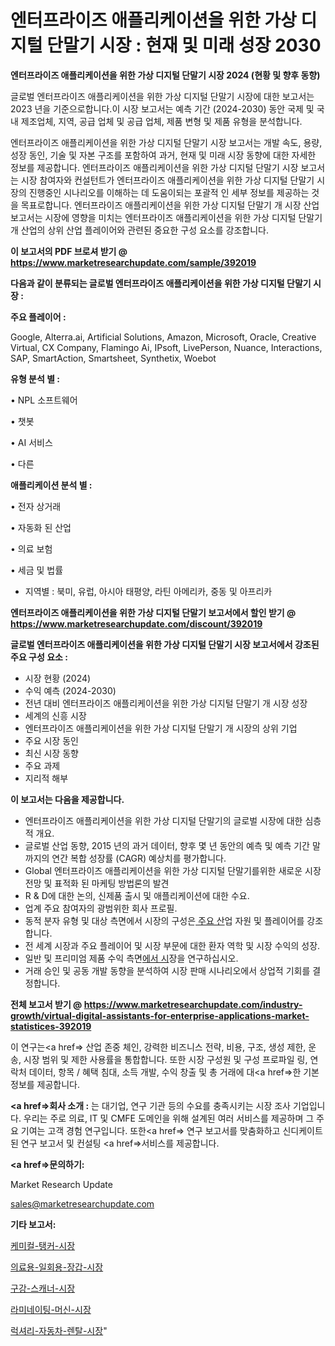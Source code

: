 # 엔터프라이즈 애플리케이션을 위한 가상 디지털 단말기 시장 : 현재 및 미래 성장 2030

<strong>엔터프라이즈 애플리케이션을 위한 가상 디지털 단말기 시장 2024 (현황 및 향후 동향)</strong>

글로벌 엔터프라이즈 애플리케이션을 위한 가상 디지털 단말기 시장에 대한 보고서는 2023 년을 기준으로합니다.이 시장 보고서는 예측 기간 (2024-2030) 동안 국제 및 국내 제조업체, 지역, 공급 업체 및 공급 업체, 제품 변형 및 제품 유형을 분석합니다.

엔터프라이즈 애플리케이션을 위한 가상 디지털 단말기 시장 보고서는 개발 속도, 용량, 성장 동인, 기술 및 자본 구조를 포함하여 과거, 현재 및 미래 시장 동향에 대한 자세한 정보를 제공합니다. 엔터프라이즈 애플리케이션을 위한 가상 디지털 단말기 시장 보고서는 시장 참여자와 컨설턴트가 엔터프라이즈 애플리케이션을 위한 가상 디지털 단말기 시장의 진행중인 시나리오를 이해하는 데 도움이되는 포괄적 인 세부 정보를 제공하는 것을 목표로합니다. 엔터프라이즈 애플리케이션을 위한 가상 디지털 단말기 개 시장 산업 보고서는 시장에 영향을 미치는 엔터프라이즈 애플리케이션을 위한 가상 디지털 단말기 개 산업의 상위 산업 플레이어와 관련된 중요한 구성 요소를 강조합니다.



<strong>이 보고서의 PDF 브로셔 받기 @ <a href=https://www.marketresearchupdate.com/sample/392019>https://www.marketresearchupdate.com/sample/392019</a></strong>



<strong>다음과 같이 분류되는 글로벌 엔터프라이즈 애플리케이션을 위한 가상 디지털 단말기 시장 :</strong>



<strong>주요 플레이어 :</strong>

Google, Alterra.ai, Artificial Solutions, Amazon, Microsoft, Oracle, Creative Virtual, CX Company, Flamingo Ai, IPsoft, LivePerson, Nuance, Interactions, SAP, SmartAction, Smartsheet, Synthetix, Woebot



<strong>유형 분석 별 :</strong>

• NPL 소프트웨어

• 챗봇

• AI 서비스

• 다른



<strong>애플리케이션 분석 별 :</strong>

• 전자 상거래

• 자동화 된 산업

• 의료 보험

• 세금 및 법률

<ul>
  <li>지역별 : 북미, 유럽, 아시아 태평양, 라틴 아메리카, 중동 및 아프리카</li>
</ul>


<strong>엔터프라이즈 애플리케이션을 위한 가상 디지털 단말기 보고서에서 할인 받기 @ <a href=https://www.marketresearchupdate.com/discount/392019>https://www.marketresearchupdate.com/discount/392019</a></strong>



<strong>글로벌 엔터프라이즈 애플리케이션을 위한 가상 디지털 단말기 시장 보고서에서 강조된 주요 구성 요소 :</strong>
<ul>
  <li>시장 현황 (2024)</li>
  <li>수익 예측 (2024-2030)</li>
  <li>전년 대비 엔터프라이즈 애플리케이션을 위한 가상 디지털 단말기 개 시장 성장</li>
  <li>세계의 신흥 시장</li>
  <li>엔터프라이즈 애플리케이션을 위한 가상 디지털 단말기 개 시장의 상위 기업</li>
  <li>주요 시장 동인</li>
  <li>최신 시장 동향</li>
  <li>주요 과제</li>
  <li>지리적 해부</li>
</ul>


<strong>이 보고서는 다음을 제공합니다.</strong>
<ul>
  <li>엔터프라이즈 애플리케이션을 위한 가상 디지털 단말기의 글로벌 시장에 대한 심층적 개요.</li>
  <li>글로벌 산업 동향, 2015 년의 과거 데이터, 향후 몇 년 동안의 예측 및 예측 기간 말까지의 연간 복합 성장률 (CAGR) 예상치를 평가합니다.</li>
  <li>Global 엔터프라이즈 애플리케이션을 위한 가상 디지털 단말기를위한 새로운 시장 전망 및 표적화 된 마케팅 방법론의 발견</li>
  <li>R &amp; D에 대한 논의, 신제품 출시 및 애플리케이션에 대한 수요.</li>
  <li>업계 주요 참여자의 광범위한 회사 프로필.</li>
  <li>동적 분자 유형 및 대상 측면에서 시장의 구성은<a href=> 주요 산</a>업 자원 및 플레이어를 강조합니다.</li>
  <li>전 세계 시장과 주요 플레이어 및 시장 부문에 대한 환자 역학 및 시장 수익의 성장.</li>
  <li>일반 및 프리미엄 제품 수익 측면<a href=>에서 시</a>장을 연구하십시오.</li>
  <li>거래 승인 및 공동 개발 동향을 분석하여 시장 판매 시나리오에서 상업적 기회를 결정합니다.</li>
</ul>



<strong>전체 보고서 받기 @ <a href=https://www.marketresearchupdate.com/industry-growth/virtual-digital-assistants-for-enterprise-applications-market-statistices-392019>https://www.marketresearchupdate.com/industry-growth/virtual-digital-assistants-for-enterprise-applications-market-statistices-392019</a></strong>

이 연구는<a href=> 산업 존중</a> 체인, 강력한 비즈니스 전략, 비용, 구조, 생성 제한, 운송, 시장 범위 및 제한 사용률을 통합합니다. 또한 시장 구성원 및 구성 프로파일 링, 연락처 데이터, 항목 / 혜택 침대, 소득 개발, 수익 창출 및 총 거래에 대<a href=>한 기본 </a>정보를 제공합니다.



<strong><a href=>회사 소</a>개 :</strong>
는 대기업, 연구 기관 등의 수요를 충족시키는 시장 조사 기업입니다. 우리는 주로 의료, IT 및 CMFE 도메인을 위해 설계된 여러 서비스를 제공하며 그 주요 기여는 고객 경험 연구입니다. 또한<a href=> 연구 보</a>고서를 맞춤화하고 신디케이트 된 연구 보고서 및 컨설팅 <a href=>서비스</a>를 제공합니다.



<strong><a href=>문의하기:</a></strong>

Market Research Update

sales@marketresearchupdate.com



<strong>기타 보고서:</strong>

<a href=https://www.linkedin.com/pulse/케미컬-탱커-시장-규모-및-성장-2023-survey-spotlight-pro-24-analysis/>케미컬-탱커-시장</a>

<a href=https://www.linkedin.com/pulse/의료용-일회용-장갑-시장-현재-및-미래-성장-2029-market-matrix-musings-analysis-ofa6f/>의료용-일회용-장갑-시장</a>

<a href=https://www.linkedin.com/pulse/구강-스캐너-시장-진입-전략-및-위험-평가2029년-consumer-connection-compendium-ana-qabtf/>구강-스캐너-시장</a>

<a href=https://www.linkedin.com/pulse/라미네이팅-머신-시장-세분화-연구-및-목표-고객2030년-trendsetters-talk-360-analysis-dvscf/>라미네이팅-머신-시장</a>

<a href=https://www.linkedin.com/pulse/럭셔리-자동차-렌탈-시장-동향-및-성장-전망-analytics-avenue-adventures-24-ana-nhiqf/>럭셔리-자동차-렌탈-시장</a>"

